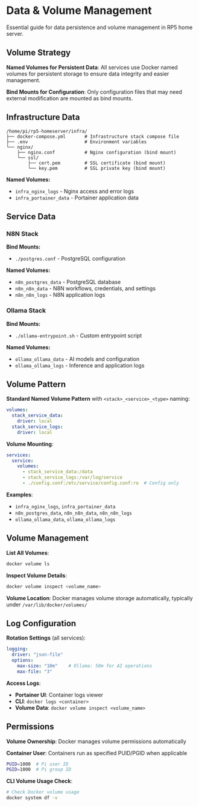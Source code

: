 # Data & Volume Management

Essential guide for data persistence and volume management in RP5 home server.

## Volume Strategy

**Named Volumes for Persistent Data**: All services use Docker named volumes for persistent storage to ensure data integrity and easier management.

**Bind Mounts for Configuration**: Only configuration files that may need external modification are mounted as bind mounts.

## Infrastructure Data

```
/home/pi/rp5-homeserver/infra/
├── docker-compose.yml       # Infrastructure stack compose file
├── .env                     # Environment variables
└── nginx/
    ├── nginx.conf           # Nginx configuration (bind mount)
    └── ssl/
        ├── cert.pem         # SSL certificate (bind mount)
        └── key.pem          # SSL private key (bind mount)
```

**Named Volumes:**
- `infra_nginx_logs` - Nginx access and error logs
- `infra_portainer_data` - Portainer application data

## Service Data

### N8N Stack
**Bind Mounts:**
- `./postgres.conf` - PostgreSQL configuration

**Named Volumes:**
- `n8n_postgres_data` - PostgreSQL database
- `n8n_n8n_data` - N8N workflows, credentials, and settings
- `n8n_n8n_logs` - N8N application logs

### Ollama Stack
**Bind Mounts:**
- `./ollama-entrypoint.sh` - Custom entrypoint script

**Named Volumes:**
- `ollama_ollama_data` - AI models and configuration
- `ollama_ollama_logs` - Inference and application logs

## Volume Pattern

**Standard Named Volume Pattern** with `<stack>_<service>_<type>` naming:
```yaml
volumes:
  stack_service_data:
    driver: local
  stack_service_logs:
    driver: local
```

**Volume Mounting**:
```yaml
services:
  service:
    volumes:
      - stack_service_data:/data
      - stack_service_logs:/var/log/service
      - ./config.conf:/etc/service/config.conf:ro  # Config only
```

**Examples**:
- `infra_nginx_logs`, `infra_portainer_data`
- `n8n_postgres_data`, `n8n_n8n_data`, `n8n_n8n_logs`  
- `ollama_ollama_data`, `ollama_ollama_logs`

## Volume Management

**List All Volumes**:
```bash
docker volume ls
```

**Inspect Volume Details**:
```bash
docker volume inspect <volume_name>
```

**Volume Location**: 
Docker manages volume storage automatically, typically under `/var/lib/docker/volumes/`

## Log Configuration

**Rotation Settings** (all services):
```yaml
logging:
  driver: "json-file"
  options:
    max-size: "10m"    # Ollama: 50m for AI operations
    max-file: "3"
```

**Access Logs**:
- **Portainer UI**: Container logs viewer
- **CLI**: `docker logs <container>`
- **Volume Data**: `docker volume inspect <volume_name>`

## Permissions

**Volume Ownership**: Docker manages volume permissions automatically

**Container User**: Containers run as specified PUID/PGID when applicable
```bash
PUID=1000  # Pi user ID  
PGID=1000  # Pi group ID
```



**CLI Volume Usage Check**:
```bash
# Check Docker volume usage
docker system df -v
```